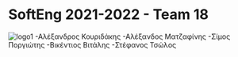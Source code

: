 # SoftEng 2021-2022 - Team 18
![logo1](https://user-images.githubusercontent.com/62433719/146648885-6fd85001-a2b6-45dd-9ea3-c3a23add3d71.png)
-Αλέξανδρος Κουριδάκης
-Αλέξανδος Ματζαφίνης
-Σίμος Ποργιώτης
-Βικέντιος Βιτάλης
-Στέφανος Τσώλος
